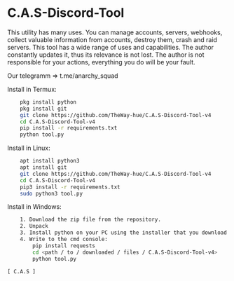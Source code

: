 # C.A.S-Discord-Tool

 This utility has many uses.
 You can manage accounts, servers, webhooks, collect valuable information from accounts, destroy them, crash and raid servers.
 This tool has a wide range of uses and capabilities.
 The author constantly updates it, thus its relevance is not lost.
 The author is not responsible for your actions, everything you do will be your fault.
 
 Our telegramm => t.me/anarchy_squad

Install in Termux:
```bash
    pkg install python
    pkg install git
    git clone https://github.com/TheWay-hue/C.A.S-Discord-Tool-v4
    cd C.A.S-Discord-Tool-v4
    pip install -r requirements.txt
    python tool.py
```
Install in Linux:
```bash
    apt install python3
    apt install git
    git clone https://github.com/TheWay-hue/C.A.S-Discord-Tool-v4
    cd C.A.S-Discord-Tool-v4
    pip3 install -r requirements.txt
    sudo python3 tool.py
```
Install in Windows:
```bash
    1. Download the zip file from the repository.
    2. Unpack
    3. Install python on your PC using the installer that you download from the official site.
    4. Write to the cmd console:
        pip install requests
        cd <path / to / downloaded / files / C.A.S-Discord-Tool-v4>
        python tool.py
```
    [ C.A.S ]
